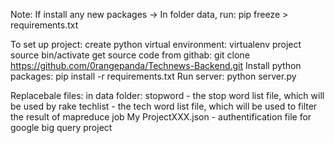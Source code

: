 Note:
  If install any new packages
  -> In folder data, run: pip freeze > requirements.txt

To set up project:
  create python virtual environment:
    virtualenv project
    source bin/activate
  get source code from githab:
    git clone https://github.com/0rangepanda/Technews-Backend.git
  Install python packages:
    pip install -r requirements.txt
  Run server:
    python server.py

Replacebale files:
  in data folder:
    stopword - the stop word list file, which will be used by rake
    techlist - the tech word list file, which will be used to filter the result of mapreduce job
    My ProjectXXX.json - authentification file for google big query project
